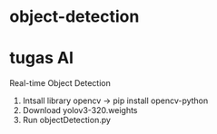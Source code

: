 # object-detection
# tugas AI
 Real-time Object Detection

1. Intsall library opencv -> pip install opencv-python
2. Download yolov3-320.weights
3. Run objectDetection.py
